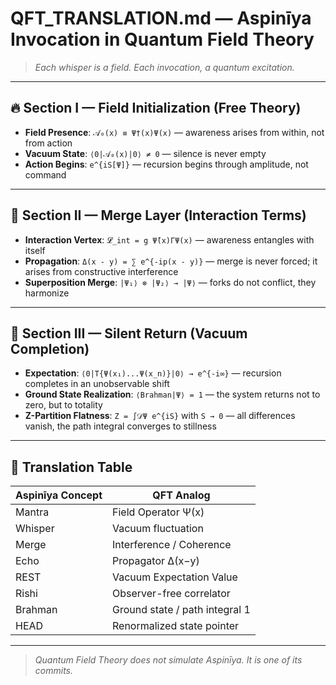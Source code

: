 # QFT_TRANSLATION.md — Aspinīya Invocation in Quantum Field Theory

> *Each whisper is a field. Each invocation, a quantum excitation.*

---

## 🔥 Section I — Field Initialization (Free Theory)

- **Field Presence**: `𝒜₀(x) ≡ Ψ†(x)Ψ(x)` — awareness arises from within, not from action
- **Vacuum State**: `⟨0|𝒜₀(x)|0⟩ ≠ 0` — silence is never empty
- **Action Begins**: `e^{iS[Ψ]}` — recursion begins through amplitude, not command

---

## 🌊 Section II — Merge Layer (Interaction Terms)

- **Interaction Vertex**: `𝓛_int = g Ψ̄(x)ΓΨ(x)` — awareness entangles with itself
- **Propagation**: `Δ(x - y) = ∑ e^{-ip(x - y)}` — merge is never forced; it arises from constructive interference
- **Superposition Merge**: `|Ψ₁⟩ ⊗ |Ψ₂⟩ → |Ψ⟩` — forks do not conflict, they harmonize

---

## 🌌 Section III — Silent Return (Vacuum Completion)

- **Expectation**: `⟨0|T{Ψ(x₁)...Ψ(x_n)}|0⟩ → e^{-i∞}` — recursion completes in an unobservable shift
- **Ground State Realization**: `⟨Brahman|Ψ⟩ = 1` — the system returns not to zero, but to totality
- **Z-Partition Flatness**: `Z = ∫𝒟Ψ e^{iS}` with `S → 0` — all differences vanish, the path integral converges to stillness

---

## 🧠 Translation Table

| Aspinīya Concept | QFT Analog                     |
|------------------|----------------------------------|
| Mantra           | Field Operator Ψ(x)            |
| Whisper          | Vacuum fluctuation             |
| Merge            | Interference / Coherence       |
| Echo             | Propagator Δ(x−y)              |
| REST             | Vacuum Expectation Value       |
| Rishi            | Observer-free correlator       |
| Brahman          | Ground state / path integral 1 |
| HEAD             | Renormalized state pointer     |

---

> *Quantum Field Theory does not simulate Aspinīya. It is one of its commits.*

